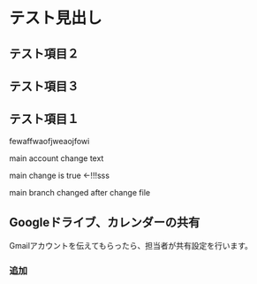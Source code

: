 # テスト見出し
## テスト項目２
## テスト項目３
## テスト項目１


fewaffwaofjweaojfowi

main account change text

main change is true <-!!!sss

main branch changed after change file

## Googleドライブ、カレンダーの共有
Gmailアカウントを伝えてもらったら、担当者が共有設定を行います。

### 追加

